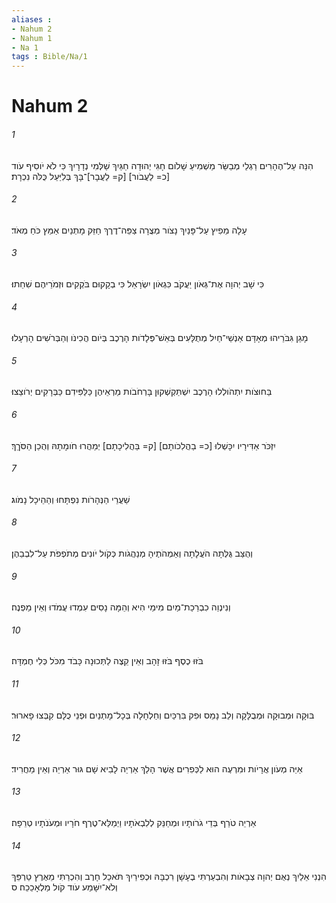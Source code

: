 ```yaml
---
aliases : 
- Nahum 2
- Nahum 1
- Na 1
tags : Bible/Na/1
---
```


# Nahum 2

###### 1
הִנֵּה עַל־הֶהָרִים רַגְלֵי מְבַשֵּׂר מַשְׁמִיעַ שָׁלֹום חָגִּי יְהוּדָה חַגַּיִךְ שַׁלְּמִי נְדָרָיִךְ כִּי לֹא יֹוסִיף עֹוד [כ= לַעֲבֹור] [ק= לַעֲבָר]־בָּךְ בְּלִיַּעַל כֻּלֹּה נִכְרָת׃
###### 2
עָלָה מֵפִיץ עַל־פָּנַיִךְ נָצֹור מְצֻרָה צַפֵּה־דֶרֶךְ חַזֵּק מָתְנַיִם אַמֵּץ כֹּחַ מְאֹד׃
###### 3
כִּי שָׁב יְהוָה אֶת־גְּאֹון יַעֲקֹב כִּגְאֹון יִשְׂרָאֵל כִּי בְקָקוּם בֹּקְקִים וּזְמֹרֵיהֶם שִׁחֵתוּ׃
###### 4
מָגֵן גִּבֹּרֵיהוּ מְאָדָּם אַנְשֵׁי־חַיִל מְתֻלָּעִים בְּאֵשׁ־פְּלָדֹות הָרֶכֶב בְּיֹום הֲכִינֹו וְהַבְּרֹשִׁים הָרְעָלוּ׃
###### 5
בַּחוּצֹות יִתְהֹולְלוּ הָרֶכֶב יִשְׁתַּקְשְׁקוּן בָּרְחֹבֹות מַרְאֵיהֶן כַּלַּפִּידִם כַּבְּרָקִים יְרֹוצֵצוּ׃
###### 6
יִזְכֹּר אַדִּירָיו יִכָּשְׁלוּ [כ= בַהֲלִכֹותָם] [ק= בַּהֲלִיכָתָם] יְמַהֲרוּ חֹומָתָהּ וְהֻכַן הַסֹּךֵךְ׃
###### 7
שַׁעֲרֵי הַנְּהָרֹות נִפְתָּחוּ וְהַהֵיכָל נָמֹוג׃
###### 8
וְהֻצַּב גֻּלְּתָה הֹעֲלָתָה וְאַמְהֹתֶיהָ מְנַהֲגֹות כְּקֹול יֹונִים מְתֹפְפֹת עַל־לִבְבֵהֶן׃
###### 9
וְנִינְוֵה כִבְרֵכַת־מַיִם מִימֵי הִיא וְהֵמָּה נָסִים עִמְדוּ עֲמֹדוּ וְאֵין מַפְנֶה׃
###### 10
בֹּזּוּ כֶסֶף בֹּזּוּ זָהָב וְאֵין קֵצֶה לַתְּכוּנָה כָּבֹד מִכֹּל כְּלִי חֶמְדָּה׃
###### 11
בּוּקָה וּמְבוּקָה וּמְבֻלָּקָה וְלֵב נָמֵס וּפִק בִּרְכַּיִם וְחַלְחָלָה בְּכָל־מָתְנַיִם וּפְנֵי כֻלָּם קִבְּצוּ פָארוּר׃
###### 12
אַיֵּה מְעֹון אֲרָיֹות וּמִרְעֶה הוּא לַכְּפִרִים אֲשֶׁר הָלַךְ אַרְיֵה לָבִיא שָׁם גּוּר אַרְיֵה וְאֵין מַחֲרִיד׃
###### 13
אַרְיֵה טֹרֵף בְּדֵי גֹרֹותָיו וּמְחַנֵּק לְלִבְאֹתָיו וַיְמַלֵּא־טֶרֶף חֹרָיו וּמְעֹנֹתָיו טְרֵפָה׃
###### 14
הִנְנִי אֵלַיִךְ נְאֻם יְהוָה צְבָאֹות וְהִבְעַרְתִּי בֶעָשָׁן רִכְבָּהּ וּכְפִירַיִךְ תֹּאכַל חָרֶב וְהִכְרַתִּי מֵאֶרֶץ טַרְפֵּךְ וְלֹא־יִשָּׁמַע עֹוד קֹול מַלְאָכֵכֵה׃ ס
